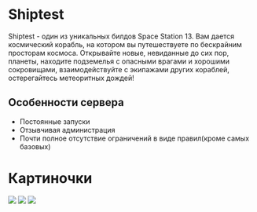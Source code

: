 <style>
:root {
    --bg_h: #1d2021;
    --bg:   #282828;
    --bg_s: #32302f;
    --bg1:  #3c3836;
    --bg2:  #504945;
    --bg3:  #665c54;
    --bg4:  #7c6f64;

    --fg:  #fbf1c7;
    --fg1: #ebdbb2;
    --fg2: #d5c4a1;
    --fg3: #bdae93;
    --fg4: #a89984;

    --red:    #fb4934;
    --green:  #b8bb26;
    --yellow: #fabd2f;
    --blue:   #83a598;
    --purple: #d3869b;
    --aqua:   #8ec07c;
    --gray:   #928374;
    --orange: #fe8019;

    --red-dim:    #cc2412;
    --green-dim:  #98971a;
    --yellow-dim: #d79921;
    --blue-dim:   #458588;
    --purple-dim: #b16286;
    --aqua-dim:   #689d6a;
    --gray-dim:   #a89984;
    --orange-dim: #d65d0e;
}
</style>

# Shiptest

Shiptest - один из уникальных билдов Space Station 13.  Вам дается космический корабль, на котором вы путешествуете по бескрайним просторам космоса. Открывайте новые, невиданные до сих пор, планеты, находите подземелья с опасными врагами и хорошими сокровищами, взаимодействуйте с экипажами других кораблей, остерегайтесь метеоритных дождей!

## Особенности сервера

* Постоянные запуски
* Отзывчивая администрация
* Почти полное отсутствие ограничений в виде правил(кроме самых базовых)

# Картиночки
<div id=картинки>

![](https://images-ext-1.discordapp.net/external/BTIpJ_owB9fbEfjPUPocegJdVLYb0oPzPsgqCwfgMCI/%3Fwidth%3D722%26height%3D621/https/media.discordapp.net/attachments/825754095117140019/973611527011721226/unknown.png)
![](https://media.discordapp.net/attachments/933721551117877271/973906428840521749/unknown-95.png)
![](https://media.discordapp.net/attachments/938383542264659980/938447824838885446/unknown.png)


</div>

